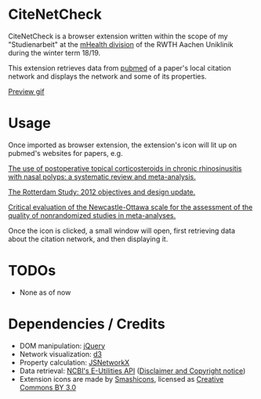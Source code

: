 # CiteNetCheck



CiteNetCheck is a browser extension written within the scope of my "Studienarbeit" at the [mHealth division](https://mhealth.imib.rwth-aachen.de/) of the RWTH Aachen Uniklinik during the winter term 18/19.

This extension retrieves data from [pubmed](https://www.ncbi.nlm.nih.gov/pubmed) of a paper's local citation network and displays the network and some of its properties.

[Preview gif](https://puu.sh/CBSqX/56a6e366d2.gif)

# Usage



Once imported as browser extension, the extension's icon will lit up on pubmed's websites for papers, e.g.

[The use of postoperative topical corticosteroids in chronic rhinosinusitis with nasal polyps: a systematic review and meta-analysis.](https://www.ncbi.nlm.nih.gov/pubmed/24119596)

[The Rotterdam Study: 2012 objectives and design update.](https://www.ncbi.nlm.nih.gov/pubmed/21877163)

[Critical evaluation of the Newcastle-Ottawa scale for the assessment of the quality of nonrandomized studies in meta-analyses.](https://www.ncbi.nlm.nih.gov/pubmed/20652370)

Once the icon is clicked, a small window will open, first retrieving data about the citation network, and then displaying it.



# TODOs



- None as of now


# Dependencies / Credits



- DOM manipulation: [jQuery](https://jquery.com/)
- Network visualization: [d3](https://d3js.org/)
- Property calculation: [JSNetworkX](http://jsnetworkx.org/index.html)
- Data retrieval: [NCBI's E-Utilities API](https://www.ncbi.nlm.nih.gov/books/NBK25497/) ([Disclaimer and Copyright notice](https://www.ncbi.nlm.nih.gov/home/about/policies/))
- Extension icons are made by [Smashicons](https://www.flaticon.com/authors/smashicons), licensed as [Creative Commons BY 3.0](https://creativecommons.org/licenses/by/3.0/legalcode)
